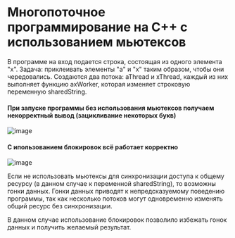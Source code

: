 # Многопоточное программирование на С++ с использованием мьютексов
В программе на вход подается строка, состоящая из одного элемента "х". Задача: приклеивать элементы "а" и "х" таким образом, чтобы они чередовались. 
Создаются два потока: aThread и xThread, каждый из них выполняет функцию axWorker, которая изменяет строковую переменную sharedString.

#### При запуске программы без использования мьютексов получаем некорректный вывод (зацикливание некоторых букв)
![image](https://github.com/AnyaKononova/Parallel_computing_Lab2/assets/82609324/cae2a3f7-7b78-461f-867b-090bd6e6730d)

#### С ипользованием блокировок всё работает корректно
![image](https://github.com/AnyaKononova/Parallel_computing_Lab2/assets/82609324/8a8bb6d6-6043-4dc4-ad5a-1b920845ea3b)

Если не использовать мьютексы для синхронизации доступа к общему ресурсу (в данном случае к переменной sharedString), то возможны гонки данных. Гонки данных приводят к непредсказуемому поведению программы, так как несколько потоков могут одновременно изменять общий ресурс без синхронизации.

В данном случае использование блокировок позволило избежать гонок данных и получить желаемый результат.



